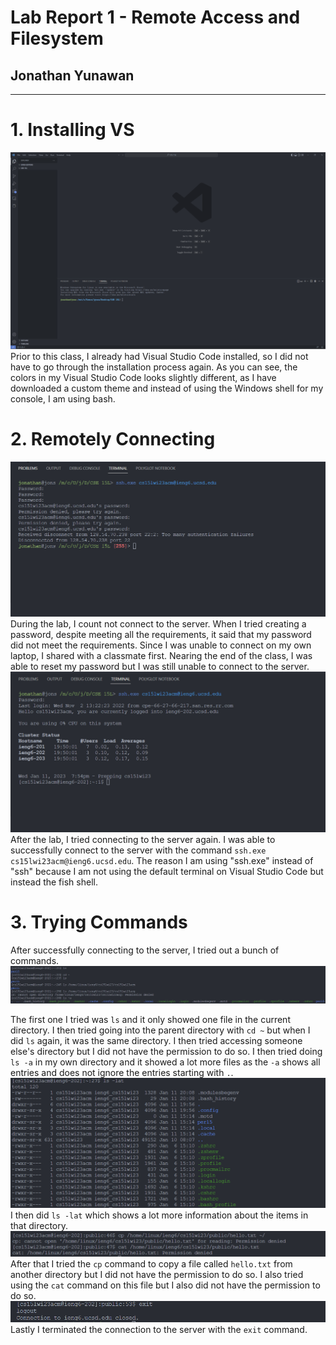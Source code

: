 # Lab Report 1 - Remote Access and Filesystem
## Jonathan Yunawan
---
# 1. Installing VS
![Visual Studio Code](./images/Lab_1_VS_Code.png)  
Prior to this class, I already had Visual Studio Code installed, so I did not have to go through the installation process again. As you can see, the colors in my Visual Studio Code looks slightly different, as I have downloaded a custom theme and instead of using the Windows shell for my console, I am using bash.

# 2. Remotely Connecting
![Unsuccessful Connection](./images/Lab_1_Unsuccessful_Connection.png)  
During the lab, I count not connect to the server. When I tried creating a password, despite meeting all the requirements, it said that my password did not meet the requirements. Since I was unable to connect on my own laptop, I shared with a classmate first. Nearing the end of the class, I was able to reset my password but I was still unable to connect to the server.
![Successful Connection](./images/Lab_1_Successful_Connection.png)  
After the lab, I tried connecting to the server again. I was able to successfully connect to the server with the command `ssh.exe cs15lwi23acm@ieng6.ucsd.edu`. The reason I am using "ssh.exe" instead of "ssh" because I am not using the default terminal on Visual Studio Code but instead the fish shell.

# 3. Trying Commands 
After successfully connecting to the server, I tried out a bunch of commands.
![Trying out Commands](./images/Lab_1_Commands_1.png)  

The first one I tried was `ls` and it only showed one file in the current directory. I then tried going into the parent directory with `cd ~` but when I did `ls` again, it was the same directory. I then tried accessing someone else's directory but I did not have the permission to do so. I then tried doing `ls -a` in my own directory and it showed a lot more files as the `-a` shows all entries and does not ignore the entries starting with `.`. 
![Trying out Commands](./images/Lab_1_Commands_2.png)  
I then did `ls -lat` which shows a lot more information about the items in that directory.
![Trying out Commands](./images/Lab_1_Commands_3.png)  
After that I tried the `cp` command to copy a file called `hello.txt` from another directory but I did not have the permission to do so. I also tried using the `cat` command on this file but I also did not have the permission to do so.
![Trying out Commands](./images/Lab_1_Commands_4.png)  
Lastly I terminated the connection to the server with the `exit` command.